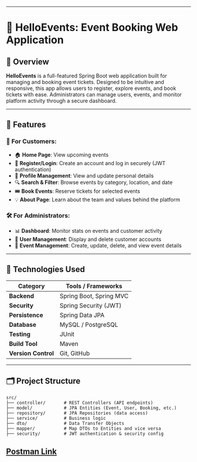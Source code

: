 
---

# 🎉 HelloEvents: Event Booking Web Application

## 📌 Overview

**HelloEvents** is a full-featured Spring Boot web application built for managing and booking event tickets. Designed to be intuitive and responsive, this app allows users to register, explore events, and book tickets with ease. Administrators can manage users, events, and monitor platform activity through a secure dashboard.

---

## 🚀 Features

### 👤 For Customers:

* 🏠 **Home Page**: View upcoming events
* 📝 **Register/Login**: Create an account and log in securely (JWT authentication)
* 👤 **Profile Management**: View and update personal details
* 🔍 **Search & Filter**: Browse events by category, location, and date
* 🎟️ **Book Events**: Reserve tickets for selected events
* 💡 **About Page**: Learn about the team and values behind the platform

### 🛠️ For Administrators:

* 📊 **Dashboard**: Monitor stats on events and customer activity
* 👥 **User Management**: Display and delete customer accounts
* 📅 **Event Management**: Create, update, delete, and view event details

---

## 🧰 Technologies Used

| Category            | Tools / Frameworks      |
| ------------------- | ----------------------- |
| **Backend**         | Spring Boot, Spring MVC |
| **Security**        | Spring Security (JWT)   |
| **Persistence**     | Spring Data JPA         |
| **Database**        | MySQL / PostgreSQL      |
| **Testing**         | JUnit                   |
| **Build Tool**      | Maven                   |
| **Version Control** | Git, GitHub             |

---

## 🗂️ Project Structure

```
src/
├── controller/       # REST Controllers (API endpoints)
├── model/            # JPA Entities (Event, User, Booking, etc.)
├── repository/       # JPA Repositories (data access)
├── service/          # Business logic
├── dto/              # Data Transfer Objects
├── mapper/           # Map DTOs to Entities and vice versa
├── security/         # JWT authentication & security config
```
## [Postman Link](https://yguhijopl.postman.co/workspace/My-Workspace~49aab289-6de5-487b-8f91-58ce1aacf8db/collection/41299916-f7f0ba6a-faad-4f0b-b3e3-91bdd037c54d?action=share&creator=41299916)

